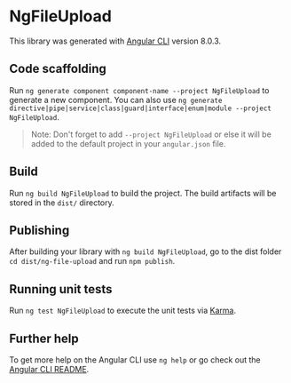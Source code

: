 # NgFileUpload

This library was generated with [Angular CLI](https://github.com/angular/angular-cli) version 8.0.3.

## Code scaffolding

Run `ng generate component component-name --project NgFileUpload` to generate a new component. You can also use `ng generate directive|pipe|service|class|guard|interface|enum|module --project NgFileUpload`.
> Note: Don't forget to add `--project NgFileUpload` or else it will be added to the default project in your `angular.json` file. 

## Build

Run `ng build NgFileUpload` to build the project. The build artifacts will be stored in the `dist/` directory.

## Publishing

After building your library with `ng build NgFileUpload`, go to the dist folder `cd dist/ng-file-upload` and run `npm publish`.

## Running unit tests

Run `ng test NgFileUpload` to execute the unit tests via [Karma](https://karma-runner.github.io).

## Further help

To get more help on the Angular CLI use `ng help` or go check out the [Angular CLI README](https://github.com/angular/angular-cli/blob/master/README.md).
